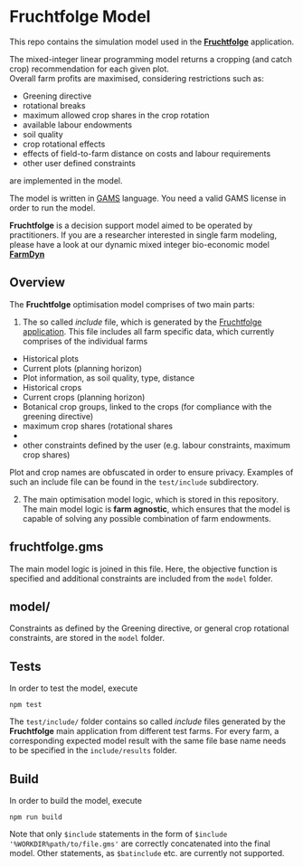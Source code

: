 # Fruchtfolge Model

This repo contains the simulation model used in the [**Fruchtfolge**](https://github.com/fruchtfolge/Fruchtfolge) application.

The mixed-integer linear programming model returns a cropping (and catch crop) recommendation for each given plot.  
Overall farm profits are maximised, considering restrictions such as:

- Greening directive
- rotational breaks
- maximum allowed crop shares in the crop rotation
- available labour endowments
- soil quality
- crop rotational effects
- effects of field-to-farm distance on costs and labour requirements
- other user defined constraints

are implemented in the model.

The model is written in [GAMS](https://www.gams.com/) language. You need a valid GAMS license in order to run the model.

**Fruchtfolge** is a decision support model aimed to be operated by practitioners. If you are a researcher interested in single farm modeling, please have a look at our dynamic mixed integer bio-economic model [**FarmDyn**](http://www.ilr.uni-bonn.de/em/rsrch/farmdyn/farmDynDoku/)

## Overview
The **Fruchtfolge** optimisation model comprises of two main parts:

1. The so called *include* file, which is generated by the [Fruchtfolge application](https://github.com/fruchtfolge/Fruchtfolge). This file includes all farm specific data, which currently comprises of the individual farms
 - Historical plots
 - Current plots (planning horizon)
 - Plot information, as soil quality, type, distance
 - Historical crops
 - Current crops (planning horizon)
 - Botanical crop groups, linked to the crops (for compliance with the greening directive)
 - maximum crop shares (rotational shares
 -
 - other constraints defined by the user (e.g. labour constraints, maximum crop shares)

 Plot and crop names are obfuscated in order to ensure privacy. Examples of such an include file can be found in the `test/include` subdirectory.

2. The main optimisation model logic, which is stored in this repository. The main model logic is **farm agnostic**, which ensures that the model is capable of solving any possible combination of farm endowments.

## fruchtfolge.gms

The main model logic is joined in this file. Here, the objective function is specified and additional constraints are included from the `model` folder.

## model/

Constraints as defined by the Greening directive, or general crop rotational constraints, are stored in the `model` folder.

## Tests

In order to test the model, execute
```
npm test
```

The `test/include/` folder contains so called *include* files generated by the **Fruchtfolge** main application from different test farms. For every farm, a corresponding expected model result with the same file base name needs to be specified in the `include/results` folder.

## Build
In order to build the model, execute
```
npm run build
```
Note that only `$include` statements in the form of `$include '%WORKDIR%path/to/file.gms'` are correctly concatenated into the final model. Other statements, as `$batinclude` etc. are currently not supported.
